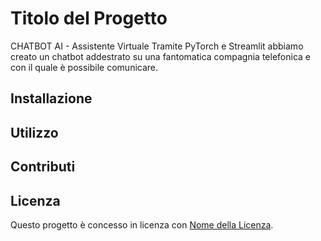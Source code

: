 # Titolo del Progetto

CHATBOT AI - Assistente Virtuale
Tramite PyTorch e Streamlit abbiamo creato un chatbot addestrato su una fantomatica compagnia telefonica e con il quale è possibile comunicare.

## Installazione


## Utilizzo



## Contributi



## Licenza

Questo progetto è concesso in licenza con [Nome della Licenza](link-alla-licenza).
